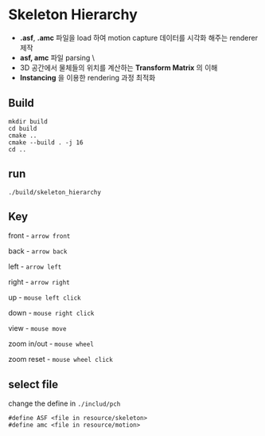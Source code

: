 # Skeleton Hierarchy 

- **.asf**, **.amc** 파일을 load 하여 motion capture 데이터를 시각화 해주는 renderer 제작
- **asf, amc** 파일 parsing \
- 3D 공간에서 물체들의 위치를 계산하는 **Transform Matrix** 의 이해
- **Instancing** 을 이용한 rendering 과정 최적화

## Build
```
mkdir build
cd build
cmake ..
cmake --build . -j 16
cd ..
```

## run
```
./build/skeleton_hierarchy
```

## Key
front - ```arrow front```

back - ```arrow back```

left - ```arrow left```

right - ```arrow right```

up - ```mouse left click```

down - ```mouse right click```

view - ```mouse move```

zoom in/out - ```mouse wheel```

zoom reset - ```mouse wheel click```

## select file

change the define in ```./includ/pch```
```
#define ASF <file in resource/skeleton>
#define amc <file in resource/motion>
``` 